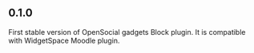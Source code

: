 0.1.0
-----
First stable version of OpenSocial gadgets Block plugin.
It is compatible with WidgetSpace Moodle plugin.